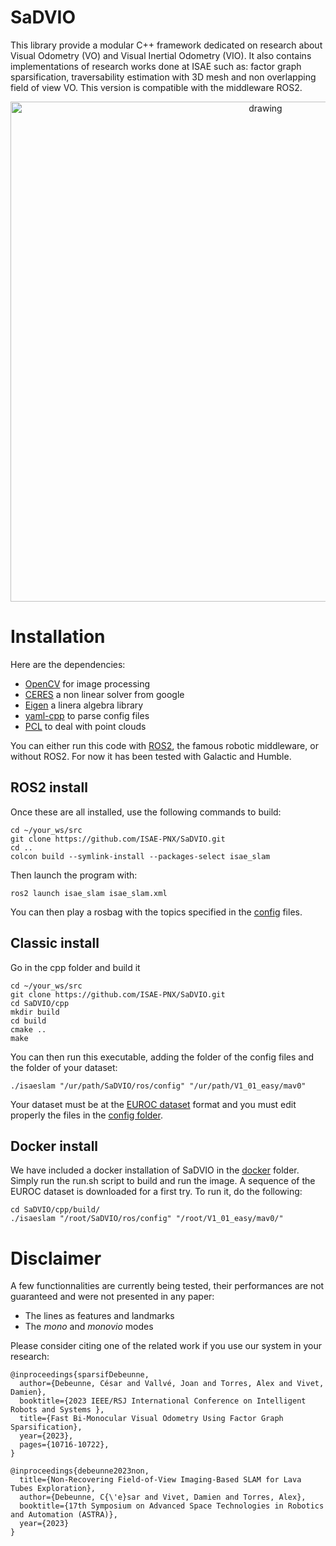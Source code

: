 # SaDVIO

This library provide a modular C++ framework dedicated on research about Visual Odometry (VO) and Visual Inertial Odometry (VIO). It also contains implementations of research works done at ISAE such as: factor graph sparsification, traversability estimation with 3D mesh and non overlapping field of view VO. This version is compatible with the middleware ROS2. 

<p align='center'>
    <img src="./doc/video.gif" alt="drawing" width="800"/>
</p>


# Installation

Here are the dependencies:
* [OpenCV](https://github.com/opencv/opencv/tree/4.10.0) for image processing
* [CERES](http://ceres-solver.org/installation.html) a non linear solver from google
* [Eigen](https://eigen.tuxfamily.org/dox/GettingStarted.html) a linera algebra library
* [yaml-cpp](https://github.com/jbeder/yaml-cpp) to parse config files 
* [PCL](https://pointclouds.org/documentation/index.html) to deal with point clouds 

You can either run this code with [ROS2](http://docs.ros.org/en/humble/Installation.html), the famous robotic middleware, or without ROS2. For now it has been tested with Galactic and Humble.

## ROS2 install 

Once these are all installed, use the following commands to build:

```
cd ~/your_ws/src
git clone https://github.com/ISAE-PNX/SaDVIO.git
cd ..
colcon build --symlink-install --packages-select isae_slam
```
Then launch the program with:
```
ros2 launch isae_slam isae_slam.xml
```
You can then play a rosbag with the topics specified in the [config](ros/config) files. 

## Classic install

Go in the cpp folder and build it 

```
cd ~/your_ws/src
git clone https://github.com/ISAE-PNX/SaDVIO.git
cd SaDVIO/cpp
mkdir build
cd build
cmake ..
make
```
You can then run this executable, adding the folder of the config files and the folder of your dataset:
```
./isaeslam "/ur/path/SaDVIO/ros/config" "/ur/path/V1_01_easy/mav0"
``` 
 Your dataset must be at the [EUROC dataset](https://projects.asl.ethz.ch/datasets/doku.php?id=kmavvisualinertialdatasets) format and you must edit properly the files in the [config folder](ros/config).

## Docker install

We have included a docker installation of SaDVIO in the [docker](docker) folder. Simply run the run.sh script to build and run the image. A sequence of the EUROC dataset is downloaded for a first try. To run it, do the following:
```
cd SaDVIO/cpp/build/
./isaeslam "/root/SaDVIO/ros/config" "/root/V1_01_easy/mav0/"
```

# Disclaimer

A few functionnalities are currently being tested, their performances are not guaranteed and were not presented in any paper:
* The lines as features and landmarks
* The *mono* and *monovio* modes

Please consider citing one of the related work if you use our system in your research:

```
@inproceedings{sparsifDebeunne,
  author={Debeunne, César and Vallvé, Joan and Torres, Alex and Vivet, Damien},
  booktitle={2023 IEEE/RSJ International Conference on Intelligent Robots and Systems }, 
  title={Fast Bi-Monocular Visual Odometry Using Factor Graph Sparsification}, 
  year={2023},
  pages={10716-10722},
}
```

```
@inproceedings{debeunne2023non,
  title={Non-Recovering Field-of-View Imaging-Based SLAM for Lava Tubes Exploration},
  author={Debeunne, C{\'e}sar and Vivet, Damien and Torres, Alex},
  booktitle={17th Symposium on Advanced Space Technologies in Robotics and Automation (ASTRA)},
  year={2023}
}
```

